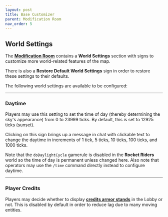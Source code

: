 ```yaml
---
layout: post
title: Base Customizer
parent: Modification Room
nav_order: 5
---
```

**World Settings**
---

The **[Modification Room](https://zeroniaserver.github.io/RocketRidersWiki/modification_room)** contains a **World Settings** section with signs to customize more world-related features of the map.

There is also a **Restore Default World Settings** sign in order to restore these settings to their defaults.

The following world settings are available to be configured:

---
### Daytime

Players may use this setting to set the time of day (thereby determining the sky's appearance) from 0 to 23999 ticks. By default, this is set to 12925 ticks (sunset).

Clicking on this sign brings up a message in chat with clickable text to change the daytime in increments of 1 tick, 5 ticks, 10 ticks, 100 ticks, and 1000 ticks.

Note that the `doDaylightCycle` gamerule is disabled in the **Rocket Riders** world so the time of day is permanent unless changed here. Also note that operators may use the `/time` command directly instead to configure daytime.

---
### Player Credits

Players may decide whether to display **[credits armor stands](https://zeroniaserver.github.io/RocketRidersWiki/misc/credits_armor_stands)** in the Lobby or not. This is disabled by default in order to reduce lag due to many moving entities.